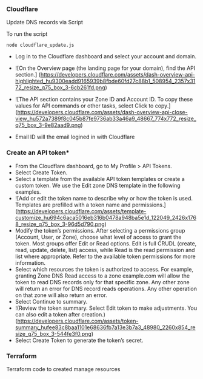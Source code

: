 ### Cloudflare
Update DNS records via Script

To run the script 
```
node cloudflare_update.js
```

- Log in to the Cloudflare dashboard and select your account and domain.
- ![On the Overview page (the landing page for your domain), find the API section.]
    (https://developers.cloudflare.com/assets/dash-overview-api-highlighted_hu9300eadd9165939b8fbde60fd27c88b1_508954_2357x3172_resize_q75_box_3-6cb261fd.png)

- ![The API section contains your Zone ID and Account ID. To copy these values for API commands or other tasks, select Click to copy.]
(https://developers.cloudflare.com/assets/dash-overview-api-close-view_hu572a7389f8c045b87fe9736ab33a46a9_48667_774x772_resize_q75_box_3-9e82aad9.png)

- Email ID will the email logined in with Cloudflare

### Create an API token*
- From the Cloudflare dashboard, go to My Profile > API Tokens.
- Select Create Token.
- Select a template from the available API token templates or create a custom token. We use the Edit zone DNS template in the following examples.
- ![Add or edit the token name to describe why or how the token is used. Templates are prefilled with a token name and permissions.]
(https://developers.cloudflare.com/assets/template-customize_hu694c6aca5016eb316b0478a948ba5e1d_122049_2426x1768_resize_q75_box_3-96d5d790.png)
- Modify the token’s permissions. After selecting a permissions group (Account, User, or Zone), choose what level of access to grant the token. Most groups offer Edit or Read options. Edit is full CRUDL (create, read, update, delete, list) access, while Read is the read permission and list where appropriate. Refer to the available token permissions for more information.
- Select which resources the token is authorized to access. For example, granting Zone DNS Read access to a zone example.com will allow the token to read DNS records only for that specific zone. Any other zone will return an error for DNS record reads operations. Any other operation on that zone will also return an error.
- Select Continue to summary.
- !(Review the token summary. Select Edit token to make adjustments. You can also edit a token after creation.)
(https://developers.cloudflare.com/assets/token-summary_hufee83c8baa1101e68636fb7a13e3b7a3_48980_2260x854_resize_q75_box_3-544fe3f0.png)
- Select Create Token to generate the token’s secret.

### Terraform

Terraform code to created manage resources